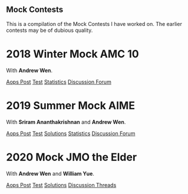 ## Mock Contests

This is a compilation of the Mock Contests I have worked on. The earlier contests may be of dubious quality.

# 2018 Winter Mock AMC 10

With **Andrew Wen**.

[Aops Post](https://artofproblemsolving.com/community/c594864h1743664) 
[Test](https://cosmicgenius.github.io/mocks/2018_Winter_Mock_AMC10.pdf)
[Statistics](https://artofproblemsolving.com/community/c594864h1743664p11498236) 
[Discussion Forum](https://artofproblemsolving.com/community/c797676_winter_mock_amc_10_discussion_forum)

# 2019 Summer Mock AIME

With **Sriram Ananthakrishnan** and **Andrew Wen**.

[Aops Post](https://artofproblemsolving.com/community/c594864h1903153) 
[Test](https://cosmicgenius.github.io/mocks/2019_Summer_Mock_AIME.pdf)
[Solutions](https://cosmicgenius.github.io/mocks/2019_Summer_Mock_AIME_Solutions.pdf)
[Statistics](https://artofproblemsolving.com/community/c594864h1903153p13183175)
[Discussion Forum](https://artofproblemsolving.com/community/c968073_summer_mock_aime_discussion_forum)

# 2020 Mock JMO the Elder

With **Andrew Wen** and **William Yue**.

[Aops Post](https://artofproblemsolving.com/community/c594864h2042592) 
[Test](https://cosmicgenius.github.io/mocks/2020_Mock_JMO.pdf)
[Solutions](https://cosmicgenius.github.io/mocks/2020_Mock_JMO_Solutions.pdf)
[Discussion Threads](https://artofproblemsolving.com/community/c594864h2042592p14877687)